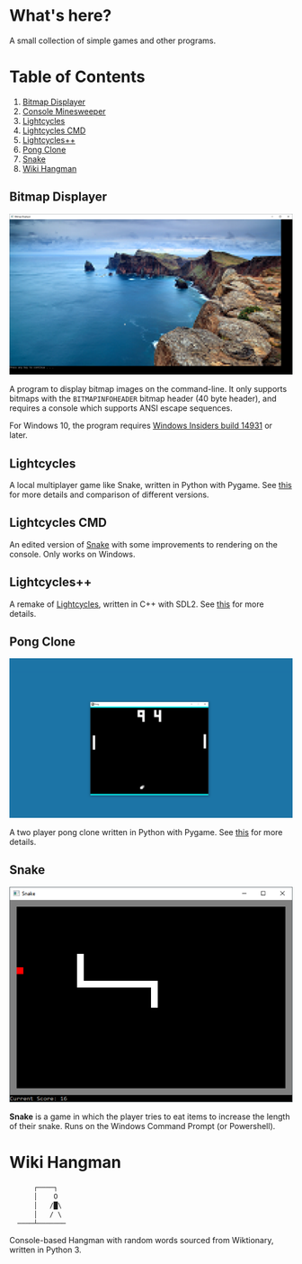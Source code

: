 # What's here?
A small collection of simple games and other programs.

# Table of Contents
1. [Bitmap Displayer](#bitmap-displayer)
1. [Console Minesweeper](#console-minesweeper)
1. [Lightcycles](#lightcycles)
1. [Lightcycles CMD](#lightcycles-cmd)
1. [Lightcycles++](#lightcyclesplusplus)
1. [Pong Clone](#pong-clone)
1. [Snake](#snake-cmd)
1. [Wiki Hangman](#wiki-hangman)



## Bitmap Displayer <a name="bitmap-displayer"></a>
![Bitmap Displayer](/.screenshots/BitmapDisplayer1.png?raw=true "Bitmap Displayer")

A program to display bitmap images on the command-line. 
It only supports bitmaps with the `BITMAPINFOHEADER` bitmap header (40 byte header), and requires a console
which supports ANSI escape sequences.

For Windows 10, the program requires
[Windows Insiders build 14931](https://blogs.msdn.microsoft.com/commandline/2016/09/22/24-bit-color-in-the-windows-console/)
or later.

## Lightcycles <a name="lightcycles"></a>

A local multiplayer game like Snake, written in Python with Pygame. See [this][lightcycles-collection]
for more details and comparison of different versions.

## Lightcycles CMD <a name="lightcycles-cmd"></a>

An edited version of [Snake](#snake-cmd) with some improvements to rendering on the console.
Only works on Windows.

## Lightcycles++ <a name="lightcyclesplusplus"></a>

A remake of [Lightcycles](#kightcycles), written in C++ with SDL2. See [this][lightcycles-collection] for more details.

## Pong Clone <a name="pong-clone"></a>

![Pong Clone](/.screenshots/PongClone2.png?raw=true "Pong Clone")

A two player pong clone written in Python with Pygame. See [this](../master/.docs/Pong%20Help.md) for more details.

## Snake <a name="snake-cmd"></a>
![Snake](/.screenshots/Snake1.png?raw=true "Snake")

**Snake** is a game in which the player tries to eat items to increase the length of their snake.
Runs on the Windows Command Prompt  (or Powershell).


# Wiki Hangman <a name="wiki-hangman"></a>

```
      ┌────┐ 
      │    O 
      │   /█\ 
      │   / \ 
  ────┴─────── 
```
Console-based Hangman with random words sourced from Wiktionary, written in Python 3.




[lightcycles-collection]:../master/.docs/Lightcycles%20Collection.md
